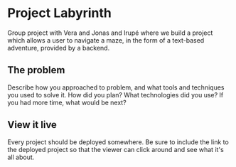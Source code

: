 # Project Labyrinth
Group project with Vera and Jonas and Irupé where we build a project which allows a user to navigate a maze, in the form of a text-based adventure, provided by a backend.


## The problem

Describe how you approached to problem, and what tools and techniques you used to solve it. How did you plan? What technologies did you use? If you had more time, what would be next?

## View it live

Every project should be deployed somewhere. Be sure to include the link to the deployed project so that the viewer can click around and see what it's all about.
